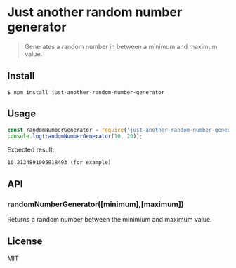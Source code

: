 # Just another random number generator

> Generates a random number in between a minimum and maximum value.

## Install
```
$ npm install just-another-random-number-generator
```

## Usage 
```js
const randomNumberGenerator = require('just-another-random-number-generator');
console.log(randomNumberGenerator(10, 20));
```
Expected result:
```
10.2134891005918493 (for example)
```

## API

### randomNumberGenerator([minimum],[maximum])

Returns a random number between the minimium and maximum value.

## License

MIT